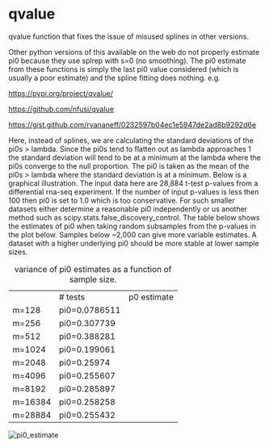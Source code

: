 # qvalue
qvalue function that fixes the issue of misused splines in other versions.

Other python versions of this available on the web do not properly estimate pi0 because they use splrep with s=0 (no smoothing). The pi0 estimate from these functions is simply the last pi0 value considered (which is usually a poor estimate) and the spline fitting does nothing. e.g.

https://pypi.org/project/qvalue/

https://github.com/nfusi/qvalue

https://gist.github.com/ryananeff/0232597b04ec1e5947de2ad8b9292d6e
  
Here, instead of splines, we are calculating the standard deviations of the pi0s > lambda. Since the pi0s tend to flatten out as lambda approaches 1 the standard deviation will tend to be at a minimum at the lambda where the pi0s converge to the null proportion. The pi0 is taken as the mean of the pi0s > lambda where the standard deviation is at a minimum. Below is a graphical illustration. The input data here are 28,884 t-test p-values from a differential rna-seq experiment. If the number of input p-values is less then 100 then pi0 is set to 1.0 which is too conservative. For such smaller datasets either determine a reasonable pi0 independently or us another method such as scipy.stats.false_discovery_control. The table below shows the estimates of pi0 when taking random subsamples from the p-values in the plot below. Samples below ~2,000 can give more variable estimates. A dataset with a higher underlying pi0 should be more stable at lower sample sizes.
<table>
  <caption>variance of pi0 estimates as a function of sample size.</caption>
  <th><td># tests</td><td>p0 estimate</td></th>
  <tr><td>m=128</td><td>pi0=0.0786511</td></tr>
  <tr><td>m=256</td><td>pi0=0.307739</td></tr>
  <tr><td>m=512</td><td>pi0=0.388281</td></tr>
  <tr><td>m=1024</td><td>pi0=0.199061</td></tr>
  <tr><td>m=2048</td><td>pi0=0.25974</td></tr>
  <tr><td>m=4096</td><td>pi0=0.255607</td></tr>
  <tr><td>m=8192</td><td>pi0=0.285897</td></tr>
  <tr><td>m=16384</td><td>pi0=0.258258</td></tr>
  <tr><td>m=28884</td><td>pi0=0.255432</td></tr>
</table>

![pi0_estimate](https://github.com/user-attachments/assets/4c54cc9f-8fae-4827-b02c-becf3590e8ca)
